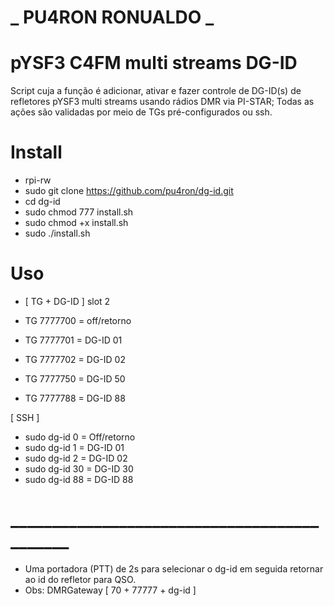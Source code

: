 # _ PU4RON RONUALDO _


# pYSF3 C4FM multi streams DG-ID
Script cuja a função é adicionar, ativar e fazer controle de DG-ID(s) de refletores pYSF3 multi streams usando rádios DMR via PI-STAR; Todas as ações são validadas por meio de TGs pré-configurados ou ssh. 


# Install

* rpi-rw
* sudo git clone https://github.com/pu4ron/dg-id.git
* cd dg-id
* sudo chmod 777 install.sh
* sudo chmod +x install.sh
* sudo ./install.sh

# Uso

*  [ TG + DG-ID ] slot 2

*  TG 7777700  = off/retorno
*  TG 7777701  = DG-ID 01
*  TG 7777702  = DG-ID 02
*  TG 7777750  = DG-ID 50
*  TG 7777788  = DG-ID 88

[ SSH ]

* sudo dg-id 0  = Off/retorno
* sudo dg-id 1  = DG-ID 01
* sudo dg-id 2  = DG-ID 02
* sudo dg-id 30 = DG-ID 30
* sudo dg-id 88 = DG-ID 88


# ____________________________________________
*  Uma portadora (PTT) de 2s para selecionar o dg-id em seguida retornar ao id do refletor para QSO.
*  Obs: DMRGateway [ 70 + 77777 + dg-id ]

